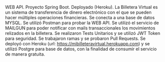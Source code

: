 WEB API. Proyecto Spring Boot. Deployado (Heroku). La Billetera Virtual es un sistema de transferencia de dinero electrónico con el que se pueden hacer múltiples operaciones financieras. Se conecta a una base de datos MYSQL. Se utilizó Postman para probar la WEB API. Se utilizó el servicio de MAILGUN para poder notificar con mails transaccionales los movimientos relizados en la billetera. Se realizaron Tests Unitarios y se utilizó JWT Token para seguridad. Se trabajaron ramas y se probaron Pull Requests. Se deployó con Heroku (url: https://mibilleteravirtual.herokuapp.com) y se utilizó Postgre para base de datos, con la finalidad de consumir el servicio de manera gratuita.
